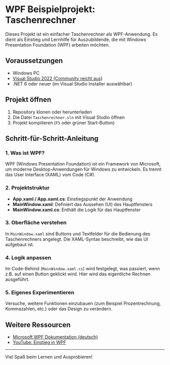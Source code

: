 # WPF Beispielprojekt: Taschenrechner

Dieses Projekt ist ein einfacher Taschenrechner als WPF-Anwendung. Es dient als Einstieg und Lernhilfe für Auszubildende, die mit Windows Presentation Foundation (WPF) arbeiten möchten.

## Voraussetzungen

- Windows PC
- [Visual Studio 2022 (Community reicht aus)](https://visualstudio.microsoft.com/de/vs/)
- .NET 6 oder neuer (im Visual Studio Installer auswählbar)

## Projekt öffnen

1. Repository klonen oder herunterladen
2. Die Datei `Taschenrechner.sln` mit Visual Studio öffnen
3. Projekt kompilieren (`F5` oder grüner Start-Button)

## Schritt-für-Schritt-Anleitung

### 1. Was ist WPF?

WPF (Windows Presentation Foundation) ist ein Framework von Microsoft, um moderne Desktop-Anwendungen für Windows zu entwickeln. Es trennt das User Interface (XAML) vom Code (C#).

### 2. Projektstruktur

- **App.xaml / App.xaml.cs**: Einstiegspunkt der Anwendung
- **MainWindow.xaml**: Definiert das Aussehen (UI) des Hauptfensters
- **MainWindow.xaml.cs**: Enthält die Logik für das Hauptfenster

### 3. Oberfläche verstehen

In `MainWindow.xaml` sind Buttons und Textfelder für die Bedienung des Taschenrechners angelegt. Die XAML-Syntax beschreibt, wie das UI aufgebaut ist.

### 4. Logik anpassen

Im Code-Behind (`MainWindow.xaml.cs`) wird festgelegt, was passiert, wenn z.B. auf einen Button geklickt wird. Hier wird das eigentliche Rechnen ausgeführt.

### 5. Eigenes Experimentieren

Versuche, weitere Funktionen einzubauen (zum Beispiel Prozentrechnung, Kommazahlen, etc.) oder das Design zu verändern.

## Weitere Ressourcen

- [Microsoft WPF Dokumentation (deutsch)](https://learn.microsoft.com/de-de/dotnet/desktop/wpf/)
- [YouTube: Einstieg in WPF](https://www.youtube.com/results?search_query=wpf+einstieg)

---

Viel Spaß beim Lernen und Ausprobieren!